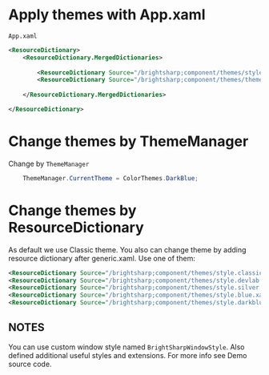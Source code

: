 # Apply themes with App.xaml 

`App.xaml`
```xml
<ResourceDictionary>
    <ResourceDictionary.MergedDictionaries>
        
        <ResourceDictionary Source="/brightsharp;component/themes/style.classic.xaml" />
        <ResourceDictionary Source="/brightsharp;component/themes/theme.xaml" />
        
    </ResourceDictionary.MergedDictionaries>

</ResourceDictionary>
```

# Change themes by ThemeManager

Change by `ThemeManager`
```c#
    ThemeManager.CurrentTheme = ColorThemes.DarkBlue;
```

# Change themes by ResourceDictionary

As default we use Classic theme.
You also can change theme by adding resource dictionary after generic.xaml. Use one of them:
```xml
<ResourceDictionary Source="/brightsharp;component/themes/style.classic.xaml" />
<ResourceDictionary Source="/brightsharp;component/themes/style.devlab.xaml" />
<ResourceDictionary Source="/brightsharp;component/themes/style.silver.xaml" />
<ResourceDictionary Source="/brightsharp;component/themes/style.blue.xaml" />
<ResourceDictionary Source="/brightsharp;component/themes/style.darkblue.xaml" />
```

## NOTES
You can use custom window style named `BrightSharpWindowStyle`.
Also defined additional useful styles and extensions. For more info see Demo source code.

<!--Theme resource use `DynamicResource`. If you want, you can use `StaticResource` via **`theme.static.xaml`**.-->